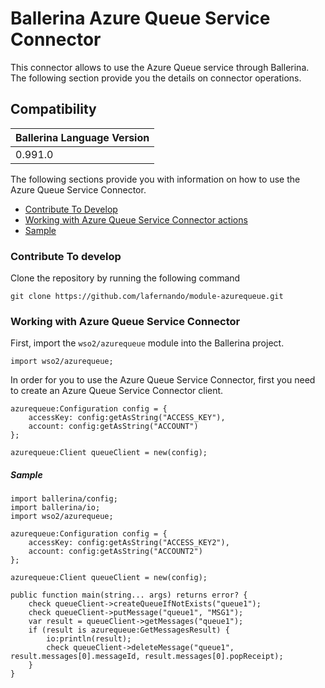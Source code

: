 # Ballerina Azure Queue Service Connector

This connector allows to use the Azure Queue service through Ballerina. The following section provide you the details on connector operations.

## Compatibility
| Ballerina Language Version 
| -------------------------- 
| 0.991.0                    


The following sections provide you with information on how to use the Azure Queue Service Connector.

- [Contribute To Develop](#contribute-to-develop)
- [Working with Azure Queue Service Connector actions](#working-with-azure-queue-service-connector)
- [Sample](#sample)

### Contribute To develop

Clone the repository by running the following command 
```shell
git clone https://github.com/lafernando/module-azurequeue.git
```

### Working with Azure Queue Service Connector

First, import the `wso2/azurequeue` module into the Ballerina project.

```ballerina
import wso2/azurequeue;
```

In order for you to use the Azure Queue Service Connector, first you need to create an Azure Queue Service Connector client.

```ballerina
azurequeue:Configuration config = {
    accessKey: config:getAsString("ACCESS_KEY"),
    account: config:getAsString("ACCOUNT")
};

azurequeue:Client queueClient = new(config);
```

##### Sample

```ballerina
import ballerina/config;
import ballerina/io;
import wso2/azurequeue;

azurequeue:Configuration config = {
    accessKey: config:getAsString("ACCESS_KEY2"),
    account: config:getAsString("ACCOUNT2")
};

azurequeue:Client queueClient = new(config);

public function main(string... args) returns error? {
    check queueClient->createQueueIfNotExists("queue1");
    check queueClient->putMessage("queue1", "MSG1");
    var result = queueClient->getMessages("queue1");
    if (result is azurequeue:GetMessagesResult) {
        io:println(result);
        check queueClient->deleteMessage("queue1", result.messages[0].messageId, result.messages[0].popReceipt);
    }
}
```
